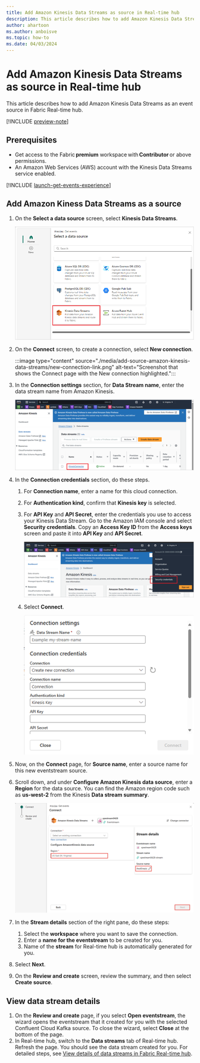 ```yaml
---
title: Add Amazon Kinesis Data Streams as source in Real-time hub
description: This article describes how to add Amazon Kinesis Data Streams as an event source in Fabric Real-time hub. 
author: ahartoon
ms.author: anboisve
ms.topic: how-to
ms.date: 04/03/2024
---
```


# Add Amazon Kinesis Data Streams as source in Real-time hub
This article describes how to add Amazon Kinesis Data Streams as an event source in Fabric Real-time hub. 

[!INCLUDE [preview-note](./includes/preview-note.md)]

## Prerequisites 

- Get access to the Fabric **premium** workspace with **Contributor** or above permissions. 
- An Amazon Web Services (AWS) account with the Kinesis Data Streams service enabled.

[!INCLUDE [launch-get-events-experience](./includes/launch-get-events-experience.md)]

## Add Amazon Kiness Data Streams as a source


1. On the **Select a data source** screen, select **Kinesis Data Streams**.

   ![A screenshot of selecting Kinesis Data Streams.](media/add-source-amazon-kinesis-data-streams/select-external-source.png)
1. On the **Connect** screen, to create a connection, select **New connection**.

    :::image type="content" source="./media/add-source-amazon-kinesis-data-streams/new-connection-link.png" alt-text="Screenshot that shows the Connect page with the New connection highlighted.":::
1. In the **Connection settings** section, for **Data Stream name**, enter the data stream name from Amazon Kinesis.

    ![A screenshot of the Amazon Kinesis data stream screen.](media/add-source-amazon-kinesis-data-streams/data-stream-name.png)
1. In the **Connection credentials** section, do these steps.
    1. For **Connection name**, enter a name for this cloud connection.
    1. For **Authentication kind**, confirm that **Kinesis key** is selected. 
    1. For **API Key** and **API Secret**, enter the credentials you use to access your Kinesis Data Stream. Go to the Amazon IAM console and select **Security credentials**. Copy an **Access Key ID** from the **Access keys** screen and paste it into **API Key** and **API Secret**.
  
        ![A screenshot of how to access the AWS Kinesis security credentials.](media/add-source-amazon-kinesis-data-streams/credentials.png)
    1. Select **Connect**. 

       ![A screenshot of the Connect screen.](media/add-source-amazon-kinesis-data-streams/connect.png)
1. Now, on the **Connect** page, for **Source name**, enter a source name for this new eventstream source.
1. Scroll down, and under **Configure Amazon Kinesis data source**, enter a **Region** for the data source. You can find the Amazon region code such as **us-west-2** from the Kinesis **Data stream summary**.

   ![A screenshot of the Region field for Configure Amazon Kinesis data source.](media/add-source-amazon-kinesis-data-streams/source-name-region.png)
1. In the **Stream details** section of the right pane, do these steps:
    1. Select the **workspace** where you want to save the connection.
    1. Enter a **name for the eventstream** to be created for you.
    1. Name of the **stream** for Real-time hub is automatically generated for you. 
1. Select **Next**.
1. On the **Review and create** screen, review the summary, and then select **Create source**.


## View data stream details

1. On the **Review and create** page, if you select **Open eventstream**, the wizard opens the eventstream that it created for you with the selected Confluent Cloud Kafka source. To close the wizard, select **Close** at the bottom of the page. 
1. In Real-time hub, switch to the **Data streams** tab of Real-time hub. Refresh the page. You should see the data stream created for you. For detailed steps, see [View details of data streams in Fabric Real-time hub](view-data-stream-details.md).

